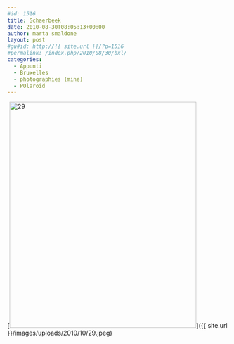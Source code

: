```yaml
---
#id: 1516
title: Schaerbeek
date: 2010-08-30T08:05:13+00:00
author: marta smaldone
layout: post
#gu#id: http://{{ site.url }}/?p=1516
#permalink: /index.php/2010/08/30/bxl/
categories:
  - Appunti
  - Bruxelles
  - photographies (mine)
  - POlaroid
---
```

[<img class="aligncenter size-full wp-image-1515" title="29" src="{{ site.url }}/images/uploads/2010/10/29.jpeg" alt="29" width="425" height="514" srcset="{{ site.url }}/images/uploads/2010/10/29.jpeg 425w, {{ site.url }}/images/uploads/2010/10/29-248x300.jpeg 248w" sizes="(max-width: 425px) 100vw, 425px" />]({{ site.url }}/images/uploads/2010/10/29.jpeg)